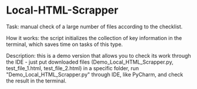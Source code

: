 # Local-HTML-Scrapper

Task:
manual check of a large number of files according to the checklist.

How it works:
the script initializes the collection of key information in the terminal, which saves time on tasks of this type.

Description: 
this is a demo version that allows you to check its work through the IDE - just put downloaded files (Demo_Local_HTML_Scrapper.py, test_file_1.html, test_file_2.html) in a specific folder, run "Demo_Local_HTML_Scrapper.py" through IDE, like PyCharm, and check the result in the terminal. 
